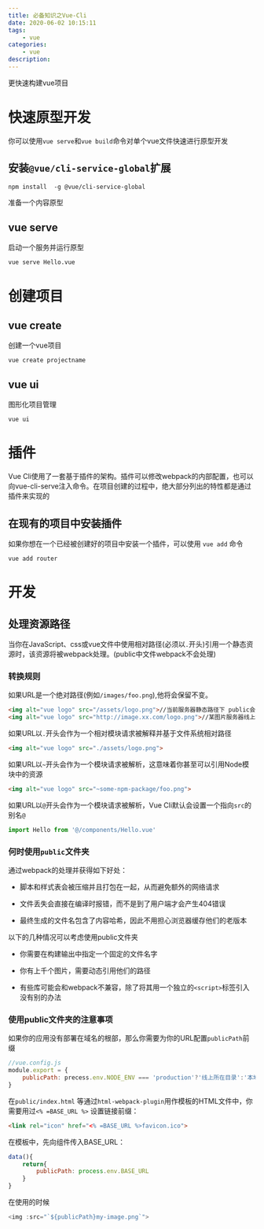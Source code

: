 ```yaml
---
title: 必备知识之Vue-Cli
date: 2020-06-02 10:15:11
tags:
    - vue
categories:
    - vue
description:
---
```


更快速构建vue项目

<!-- more -->

# 快速原型开发

你可以使用`vue serve`和`vue build`命令对单个vue文件快速进行原型开发

## 安装`@vue/cli-service-global`扩展

`npm install  -g @vue/cli-service-global`

准备一个内容原型

## vue serve

启动一个服务并运行原型

`vue serve Hello.vue`


# 创建项目

## vue create

创建一个vue项目

`vue create projectname`

## vue ui

图形化项目管理

`vue ui`

# 插件

Vue Cli使用了一套基于插件的架构。插件可以修改webpack的内部配置，也可以向vue-cli-serve注入命令。在项目创建的过程中，绝大部分列出的特性都是通过插件来实现的

## 在现有的项目中安装插件

如果你想在一个已经被创建好的项目中安装一个插件，可以使用 `vue add` 命令

`vue add router`


# 开发

## 处理资源路径

当你在JavaScript、css或vue文件中使用相对路径(必须以`.`开头)引用一个静态资源时，该资源将被webpack处理。(public中文件webpack不会处理)

### 转换规则

如果URL是一个绝对路径(例如`/images/foo.png`),他将会保留不变。

``` html
<img alt="vue logo" src="/assets/logo.png">//当前服务器静态路径下 public会作为服务器静态路径
<img alt="vue logo" src="http://image.xx.com/logo.png">//某图片服务器线上地址
```

如果URL以`.`开头会作为一个相对模块请求被解释并基于文件系统相对路径

``` html
<img alt="vue logo" src="./assets/logo.png">
```

如果URL以`~`开头会作为一个模块请求被解析，这意味着你甚至可以引用Node模块中的资源

``` html
<img alt="vue logo" src="~some-npm-package/foo.png">
```

如果URL以`@`开头会作为一个模块请求被解析，Vue Cli默认会设置一个指向`src`的别名`@`

``` js
import Hello from '@/components/Hello.vue'
```

### 何时使用`public`文件夹

通过webpack的处理并获得如下好处：

- 脚本和样式表会被压缩并且打包在一起，从而避免额外的网络请求

- 文件丢失会直接在编译时报错，而不是到了用户端才会产生404错误

- 最终生成的文件名包含了内容哈希，因此不用担心浏览器缓存他们的老版本

以下的几种情况可以考虑使用public文件夹

- 你需要在构建输出中指定一个固定的文件名字

- 你有上千个图片，需要动态引用他们的路径

- 有些库可能会和webpack不兼容，除了将其用一个独立的`<script>`标签引入没有别的办法

### 使用public文件夹的注意事项

如果你的应用没有部署在域名的根部，那么你需要为你的URL配置`publicPath`前缀

``` js
//vue.config.js
module.export = {
    publicPath: precess.env.NODE_ENV === 'production'?'线上所在目录':'本地所在目录 正常为 / '
}
```

在`public/index.html` 等通过`html-webpack-plugin`用作模板的HTML文件中，你需要用过`<% =BASE_URL %>` 设置链接前缀：

``` html
<link rel="icon" href="<% =BASE_URL %>favicon.ico">
```

在模板中，先向组件传入BASE_URL：
``` js
data(){
    return{
        publicPath: process.env.BASE_URL
    }
}
```
在使用的时候
```js
<img :src="`${publicPath}my-image.png`">
```



<!-- markdownlint-disable MD041 MD002--> 